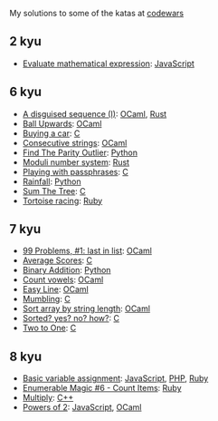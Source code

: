 My solutions to some of the katas at [codewars](https://codewars.com)

## 2 kyu
* [Evaluate mathematical expression](https://www.codewars.com/kata/52a78825cdfc2cfc87000005):
  [JavaScript](evaluate-mathematical-expression.js)

## 6 kyu
* [A disguised sequence (I)](https://www.codewars.com/kata/563f0c54a22b9345bf000053):
  [OCaml](a-disguised-sequence-i.ml),
  [Rust](a-disguised-sequence-i.rs)
* [Ball Upwards](https://www.codewars.com/kata/566be96bb3174e155300001b):
  [OCaml](ball-upwards.ml)
* [Buying a car](https://www.codewars.com/kata/554a44516729e4d80b000012):
  [C](buying-a-car.c)
* [Consecutive strings](https://www.codewars.com/kata/56a5d994ac971f1ac500003e):
  [OCaml](consecutive-strings.ml)
* [Find The Parity Outlier](https://www.codewars.com/kata/5526fc09a1bbd946250002dc):
  [Python](find-the-parity-outlier.py)
* [Moduli number system](https://www.codewars.com/kata/54db15b003e88a6a480000b9):
  [Rust](moduli-number-system.rs)
* [Playing with passphrases](https://www.codewars.com/kata/559536379512a64472000053):
  [C](playing-with-passphrases.c)
* [Rainfall](https://www.codewars.com/kata/56a32dd6e4f4748cc3000006):
  [Python](rainfall.py)
* [Sum The Tree](https://www.codewars.com/kata/5800580f8f7ddaea13000025):
  [C](sum-the-tree.c)
* [Tortoise racing](https://www.codewars.com/kata/55e2adece53b4cdcb900006c):
  [Ruby](tortoise-racing.rb)
## 7 kyu
* [99 Problems, #1: last in list](https://www.codewars.com/kata/57d86d3d3c3f961278000005):
  [OCaml](99-problems/1-last-in-list.ml)
* [Average Scores](https://www.codewars.com/kata/57b68bc7b69bfc8209000307):
  [C](average-scores.c)
* [Binary Addition](https://www.codewars.com/kata/551f37452ff852b7bd000139):
  [Python](binary-addition.py)
* [Count vowels](https://www.codewars.com/kata/57a1dd9fcf1fa5d0d100005f):
  [OCaml](count-vowels.ml)
* [Easy Line](https://www.codewars.com/kata/56e7d40129035aed6c000632):
  [OCaml](easy-line.ml)
* [Mumbling](https://www.codewars.com/kata/5667e8f4e3f572a8f2000039):
  [C](mumbling.c)
* [Sort array by string length](https://www.codewars.com/kata/57ea5b0b75ae11d1e800006c):
  [OCaml](sort-array-by-string-length.ml)
* [Sorted? yes? no? how?](https://www.codewars.com/kata/580a4734d6df748060000045):
  [C](sorted-yes-no-how.c)
* [Two to One](https://www.codewars.com/kata/5656b6906de340bd1b0000ac):
  [C](two-to-one.c)
## 8 kyu
* [Basic variable assignment](https://www.codewars.com/kata/50ee6b0bdeab583673000025):
  [JavaScript](basic-variable-assignment.js),
  [PHP](basic-variable-assignment.php),
  [Ruby](basic-variable-assignment.rb)
* [Enumerable Magic #6 - Count Items](https://www.codewars.com/kata/545aa9cf85166a9d8e000df6):
  [Ruby](enumerable-magic-6-count-items.rb)
* [Multiply](https://www.codewars.com/kata/50654ddff44f800200000004):
  [C++](multiply.cc)
* [Powers of 2](https://www.codewars.com/kata/57a083a57cb1f31db7000028):
  [JavaScript](powers-of-two.js),
  [OCaml](powers-of-two.ml)
